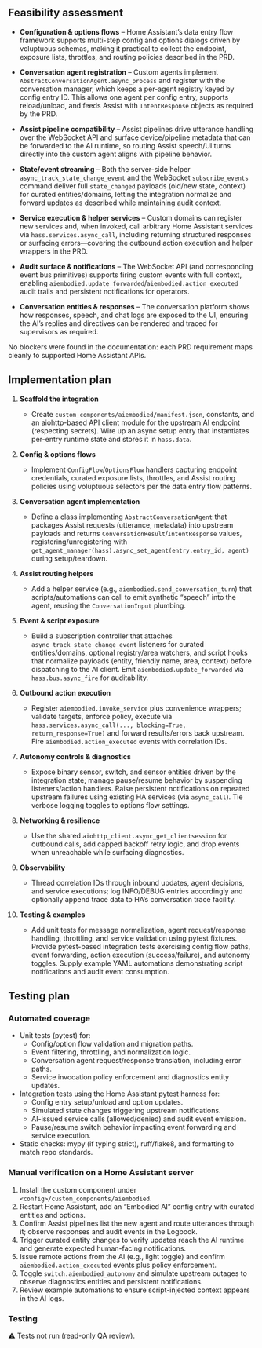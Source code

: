 ## Feasibility assessment

- **Configuration & options flows** – Home Assistant’s data entry flow framework supports multi-step config and options dialogs driven by voluptuous schemas, making it practical to collect the endpoint, exposure lists, throttles, and routing policies described in the PRD.

- **Conversation agent registration** – Custom agents implement `AbstractConversationAgent.async_process` and register with the conversation manager, which keeps a per-agent registry keyed by config entry ID. This allows one agent per config entry, supports reload/unload, and feeds Assist with `IntentResponse` objects as required by the PRD.

- **Assist pipeline compatibility** – Assist pipelines drive utterance handling over the WebSocket API and surface device/pipeline metadata that can be forwarded to the AI runtime, so routing Assist speech/UI turns directly into the custom agent aligns with pipeline behavior.

- **State/event streaming** – Both the server-side helper `async_track_state_change_event` and the WebSocket `subscribe_events` command deliver full `state_changed` payloads (old/new state, context) for curated entities/domains, letting the integration normalize and forward updates as described while maintaining audit context.

- **Service execution & helper services** – Custom domains can register new services and, when invoked, call arbitrary Home Assistant services via `hass.services.async_call`, including returning structured responses or surfacing errors—covering the outbound action execution and helper wrappers in the PRD.

- **Audit surface & notifications** – The WebSocket API (and corresponding event bus primitives) supports firing custom events with full context, enabling `aiembodied.update_forwarded`/`aiembodied.action_executed` audit trails and persistent notifications for operators.

- **Conversation entities & responses** – The conversation platform shows how responses, speech, and chat logs are exposed to the UI, ensuring the AI’s replies and directives can be rendered and traced for supervisors as required.


No blockers were found in the documentation: each PRD requirement maps cleanly to supported Home Assistant APIs.

## Implementation plan

1. **Scaffold the integration**
   - Create `custom_components/aiembodied/manifest.json`, constants, and an aiohttp-based API client module for the upstream AI endpoint (respecting secrets). Wire up an async setup entry that instantiates per-entry runtime state and stores it in `hass.data`.
2. **Config & options flows**
   - Implement `ConfigFlow`/`OptionsFlow` handlers capturing endpoint credentials, curated exposure lists, throttles, and Assist routing policies using voluptuous selectors per the data entry flow patterns.

3. **Conversation agent implementation**
   - Define a class implementing `AbstractConversationAgent` that packages Assist requests (utterance, metadata) into upstream payloads and returns `ConversationResult`/`IntentResponse` values, registering/unregistering with `get_agent_manager(hass).async_set_agent(entry.entry_id, agent)` during setup/teardown.

4. **Assist routing helpers**
   - Add a helper service (e.g., `aiembodied.send_conversation_turn`) that scripts/automations can call to emit synthetic “speech” into the agent, reusing the `ConversationInput` plumbing.
5. **Event & script exposure**
   - Build a subscription controller that attaches `async_track_state_change_event` listeners for curated entities/domains, optional registry/area watchers, and script hooks that normalize payloads (entity, friendly name, area, context) before dispatching to the AI client. Emit `aiembodied.update_forwarded` via `hass.bus.async_fire` for auditability.

6. **Outbound action execution**
   - Register `aiembodied.invoke_service` plus convenience wrappers; validate targets, enforce policy, execute via `hass.services.async_call(..., blocking=True, return_response=True)` and forward results/errors back upstream. Fire `aiembodied.action_executed` events with correlation IDs.

7. **Autonomy controls & diagnostics**
   - Expose binary sensor, switch, and sensor entities driven by the integration state; manage pause/resume behavior by suspending listeners/action handlers. Raise persistent notifications on repeated upstream failures using existing HA services (via `async_call`). Tie verbose logging toggles to options flow settings.
8. **Networking & resilience**
   - Use the shared `aiohttp_client.async_get_clientsession` for outbound calls, add capped backoff retry logic, and drop events when unreachable while surfacing diagnostics.
9. **Observability**
   - Thread correlation IDs through inbound updates, agent decisions, and service executions; log INFO/DEBUG entries accordingly and optionally append trace data to HA’s conversation trace facility.
10. **Testing & examples**
    - Add unit tests for message normalization, agent request/response handling, throttling, and service validation using pytest fixtures. Provide pytest-based integration tests exercising config flow paths, event forwarding, action execution (success/failure), and autonomy toggles. Supply example YAML automations demonstrating script notifications and audit event consumption.

## Testing plan

### Automated coverage

- Unit tests (pytest) for:
  - Config/option flow validation and migration paths.
  - Event filtering, throttling, and normalization logic.
  - Conversation agent request/response translation, including error paths.
  - Service invocation policy enforcement and diagnostics entity updates.
- Integration tests using the Home Assistant pytest harness for:
  - Config entry setup/unload and option updates.
  - Simulated state changes triggering upstream notifications.
  - AI-issued service calls (allowed/denied) and audit event emission.
  - Pause/resume switch behavior impacting event forwarding and service execution.
- Static checks: mypy (if typing strict), ruff/flake8, and formatting to match repo standards.

### Manual verification on a Home Assistant server

1. Install the custom component under `<config>/custom_components/aiembodied`.
2. Restart Home Assistant, add an “Embodied AI” config entry with curated entities and options.
3. Confirm Assist pipelines list the new agent and route utterances through it; observe responses and audit events in the Logbook.
4. Trigger curated entity changes to verify updates reach the AI runtime and generate expected human-facing notifications.
5. Issue remote actions from the AI (e.g., light toggle) and confirm `aiembodied.action_executed` events plus policy enforcement.
6. Toggle `switch.aiembodied_autonomy` and simulate upstream outages to observe diagnostics entities and persistent notifications.
7. Review example automations to ensure script-injected context appears in the AI logs.

### Testing
⚠️ Tests not run (read-only QA review).
